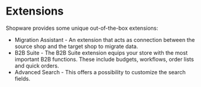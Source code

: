 # Extensions

Shopware provides some unique out-of-the-box extensions:

* Migration Assistant - An extension that acts as connection between the source shop and the target shop to migrate data.
* B2B Suite - The B2B Suite extension equips your store with the most important B2B functions. These include budgets, workflows, order lists and quick orders.
* Advanced Search - This offers a possibility to customize the search fields.
